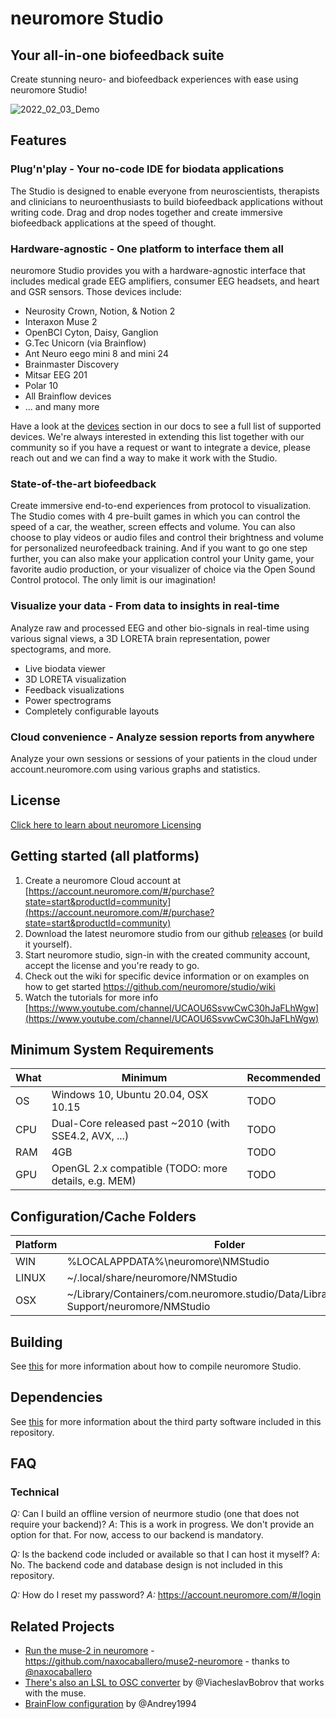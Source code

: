 # neuromore Studio

## Your all-in-one biofeedback suite

Create stunning neuro- and biofeedback experiences with ease using neuromore Studio!

![2022_02_03_Demo](https://user-images.githubusercontent.com/10089188/152370510-9eb30fc5-eb27-4696-9dc0-1ae25acb3586.gif)

## Features 

### Plug'n'play - Your no-code IDE for biodata applications

The Studio is designed to enable everyone from neuroscientists, therapists and clinicians to neuroenthusiasts to build biofeedback applications without writing code. Drag and drop nodes together and create immersive biofeedback applications at the speed of thought.

### Hardware-agnostic - One platform to interface them all

neuromore Studio provides you with a hardware-agnostic interface that includes medical grade EEG amplifiers, consumer EEG headsets, and heart and GSR sensors. 
Those devices include: 
- Neurosity Crown, Notion, & Notion 2
- Interaxon Muse 2
- OpenBCI Cyton, Daisy, Ganglion
- G.Tec Unicorn (via Brainflow)
- Ant Neuro eego mini 8 and mini 24
- Brainmaster Discovery
- Mitsar	EEG 201
- Polar 10
- All Brainflow devices
- ... and many more

Have a look at the [devices](https://doc.neuromore.com/?cat=0&page=3) section in our docs to see a full list of supported devices. 
We're always interested in extending this list together with our community so if you have a request or want to integrate a device, please reach out and we can find a way to make it work with the Studio.

### State-of-the-art biofeedback

Create immersive end-to-end experiences from protocol to visualization. The Studio comes with 4 pre-built games in which you can control the speed of a car, the weather, screen effects and volume. You can also choose to play videos or audio files and control their brightness and volume for personalized neurofeedback training. 
And if you want to go one step further, you can also make your application control your Unity game, your favorite audio production, or your visualizer of choice via the Open Sound Control protocol. The only limit is our imagination!

### Visualize your data - From data to insights in real-time

Analyze raw and processed EEG and other bio-signals in real-time using various signal views, a 3D LORETA brain representation, power spectograms, and more.

- Live biodata viewer
- 3D LORETA visualization
- Feedback visualizations
- Power spectrograms
- Completely configurable layouts

### Cloud convenience - Analyze session reports from anywhere

Analyze your own sessions or sessions of your patients in the cloud under account.neuromore.com using various graphs and statistics.

## License

[Click here to learn about neuromore Licensing](https://github.com/neuromore/studio/blob/master/neuromore-licensing-info.md)

## Getting started (all platforms)

1. Create a neuromore Cloud account at [https://account.neuromore.com/#/purchase?state=start&productId=community](https://account.neuromore.com/#/purchase?state=start&productId=community)
2. Download the latest neuromore studio from our github [releases](https://github.com/neuromore/studio/releases) (or build it yourself).
3. Start neuromore studio, sign-in with the created community account, accept the license and you're ready to go.
4. Check out the wiki for specific device information or on examples on how to get started https://github.com/neuromore/studio/wiki
5. Watch the tutorials for more info [https://www.youtube.com/channel/UCAOU6SsvwCwC30hJaFLhWgw](https://www.youtube.com/channel/UCAOU6SsvwCwC30hJaFLhWgw)

## Minimum System Requirements

| What     | Minimum                                               | Recommended |
| -------- | ----------------------------------------------------- | ----------- |
| OS       | Windows 10, Ubuntu 20.04, OSX 10.15                   | TODO        |
| CPU      | Dual-Core released past ~2010 (with SSE4.2, AVX, ...) | TODO        |
| RAM      | 4GB                                                   | TODO        |
| GPU      | OpenGL 2.x compatible (TODO: more details, e.g. MEM)  | TODO        |

## Configuration/Cache Folders

| Platform | Folder                                           |
| -------- | ------------------------------------------------ |
| WIN      | %LOCALAPPDATA%\neuromore\NMStudio                |
| LINUX    | ~/.local/share/neuromore/NMStudio                |
| OSX      | ~/Library/Containers/com.neuromore.studio/Data/Library/Application Support/neuromore/NMStudio |

## Building

See [this](https://github.com/neuromore/studio/blob/master/BUILDING.md) for more information about how to compile neuromore Studio.

## Dependencies

See [this](https://github.com/neuromore/studio/blob/master/deps/README.md) for more information about the third party software included in this repository.

## FAQ

### Technical

_Q:_ Can I build an offline version of neurmore studio (one that does not require your backend)?
_A_: This is a work in progress. We don't provide an option for that. For now, access to our backend is mandatory.

_Q:_ Is the backend code included or available so that I can host it myself?
_A_: No. The backend code and database design is not included in this repository.

_Q:_ How do I reset my password?
_A:_ https://account.neuromore.com/#/login

## Related Projects

- [Run the muse-2 in neuromore](https://github.com/naxocaballero/muse2-neuromore) - https://github.com/naxocaballero/muse2-neuromore - thanks to [@naxocaballero](https://github.com/naxocaballero)
- [There's also an LSL to OSC converter](https://github.com/ViacheslavBobrov/Muse_Neuromore) by @ViacheslavBobrov that works with the muse.
- [BrainFlow configuration](https://github.com/brainflow-dev/brainflow/blob/master/docs/SupportedBoards.rst) by @Andrey1994
